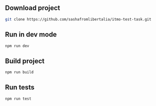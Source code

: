 ## Download project
```bash
git clone https://github.com/sashafromlibertalia/itmo-test-task.git
```

## Run in dev mode

```bash
npm run dev
```

## Build project
```bash
npm run build
```


## Run tests
```bash
npm run test
```